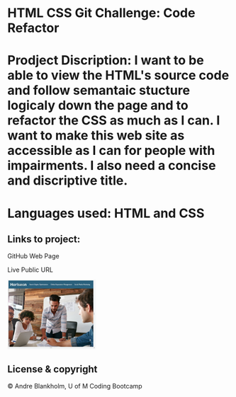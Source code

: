 # HTML CSS Git Challenge: Code Refactor

# Prodject Discription: I want to be able to view the HTML's source code and follow semantaic stucture logicaly down the page and to refactor the CSS as much as I can. I want to make this web site as accessible as I can for people with impairments. I also need a concise and discriptive title.

# Languages used: HTML and CSS

## Links to project:
<a src="https://github.com/AndreBlankholm/urban1">GitHub Web Page</a>

<a src="https://andreblankholm.github.io/urban1/">Live Public URL</a>

<img src="./assets/images/image Horison front page.png" width="200px" heigth="200px">


## License & copyright
© Andre Blankholm, U of M Coding Bootcamp